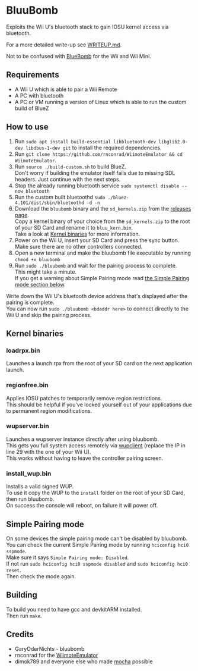 # BluuBomb

Exploits the Wii U's bluetooth stack to gain IOSU kernel access via bluetooth.

For a more detailed write-up see [WRITEUP.md](https://github.com/GaryOderNichts/bluubomb/blob/master/WRITEUP.md).  

Not to be confused with [BlueBomb](https://github.com/Fullmetal5/bluebomb) for the Wii and Wii Mini.  

## Requirements
- A Wii U which is able to pair a Wii Remote
- A PC with bluetooth
- A PC or VM running a version of Linux which is able to run the custom build of BlueZ  

## How to use
1. Run `sudo apt install build-essential libbluetooth-dev libglib2.0-dev libdbus-1-dev git` to install the required dependencies.
1. Run `git clone https://github.com/rnconrad/WiimoteEmulator && cd WiimoteEmulator`.
1. Run `source ./build-custom.sh` to build BlueZ.  
Don't worry if building the emulator itself fails due to missing SDL headers. Just continue with the next steps.  
1. Stop the already running bluetooth service `sudo systemctl disable --now bluetooth`
1. Run the custom built bluetoothd `sudo ./bluez-4.101/dist/sbin/bluetoothd -d -n`
1. Download the `bluubomb` binary and the `sd_kernels.zip` from the [releases page](https://github.com/GaryOderNichts/bluubomb/releases).  
Copy a kernel binary of your choice from the `sd_kernels.zip` to the root of your SD Card and rename it to `bluu_kern.bin`.  
Take a look at [Kernel binaries](#kernel-binaries) for more information.
1. Power on the Wii U, insert your SD Card and press the sync button. Make sure there are no other controllers connected.
1. Open a new terminal and make the bluubomb file executable by running `chmod +x bluubomb`
1. Run `sudo ./bluubomb` and wait for the pairing process to complete.  
This might take a minute.  
If you get a warning about Simple Pairing mode read [the Simple Pairing mode section below](#simple-pairing-mode). 

Write down the Wii U's bluetooth device address that's displayed after the pairing is complete.  
You can now run `sudo ./bluubomb <bdaddr here>` to connect directly to the Wii U and skip the pairing process.

## Kernel binaries

### loadrpx.bin
Launches a launch.rpx from the root of your SD card on the next application launch.

### regionfree.bin
Applies IOSU patches to temporarily remove region restrictions.  
This should be helpful if you've locked yourself out of your applications due to permanent region modifications.

### wupserver.bin
Launches a wupserver instance directly after using bluubomb.  
This gets you full system access remotely via [wupclient](https://github.com/dimok789/mocha/blob/master/ios_mcp/wupclient.py) (replace the IP in line 29 with the one of your Wii U).  
This works without having to leave the controller pairing screen.

### install_wup.bin
Installs a valid signed WUP.  
To use it copy the WUP to the `install` folder on the root of your SD Card, then run bluubomb.  
On success the console will reboot, on failure it will power off.

## Simple Pairing mode

On some devices the simple pairing mode can't be disabled by bluubomb.  
You can check the current Simple Pairing mode by running `hciconfig hci0 sspmode`.  
Make sure it says `Simple Pairing mode: Disabled`.  
If not run `sudo hciconfig hci0 sspmode disabled` and `sudo hciconfig hci0 reset`.  
Then check the mode again.  

## Building

To build you need to have gcc and devkitARM installed.  
Then run `make`.

## Credits
- GaryOderNichts - bluubomb  
- rnconrad for the [WiimoteEmulator](https://github.com/rnconrad/WiimoteEmulator)  
- dimok789 and everyone else who made [mocha](https://github.com/dimok789/mocha) possible  
